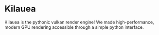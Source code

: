 # Kilauea
Kilauea is the pythonic vulkan render engine! We made high-performance, modern GPU rendering accessible through a simple python interface. 
